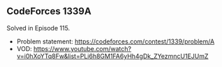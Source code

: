 ## CodeForces 1339A

Solved in Episode 115.

- Problem statement: https://codeforces.com/contest/1339/problem/A
- VOD: https://www.youtube.com/watch?v=i0hXoYTq8Fw&list=PLi6h8GM1FA6yHh4gDk_ZYezmncU1EJUmZ
